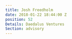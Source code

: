 ```yaml
---
title: Josh Freedholm
date: 2018-01-22 18:44:00 Z
position: 52
Details: Daedalus Ventures
Section: advisory
---
```


